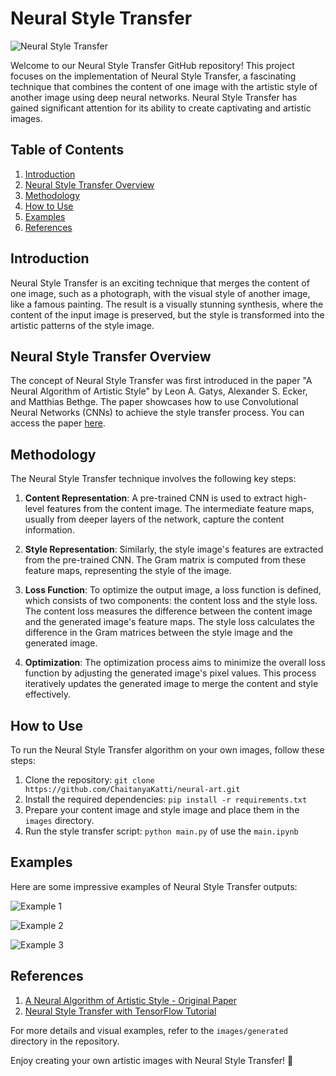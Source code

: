 # Neural Style Transfer

![Neural Style Transfer](images/neural_style_transfer.png)

Welcome to our Neural Style Transfer GitHub repository! This project focuses on the implementation of Neural Style Transfer, a fascinating technique that combines the content of one image with the artistic style of another image using deep neural networks. Neural Style Transfer has gained significant attention for its ability to create captivating and artistic images.

## Table of Contents

1. [Introduction](#introduction)
2. [Neural Style Transfer Overview](#neural-style-transfer-overview)
3. [Methodology](#methodology)
4. [How to Use](#how-to-use)
5. [Examples](#examples)
6. [References](#references)

## Introduction

Neural Style Transfer is an exciting technique that merges the content of one image, such as a photograph, with the visual style of another image, like a famous painting. The result is a visually stunning synthesis, where the content of the input image is preserved, but the style is transformed into the artistic patterns of the style image.

## Neural Style Transfer Overview

The concept of Neural Style Transfer was first introduced in the paper "A Neural Algorithm of Artistic Style" by Leon A. Gatys, Alexander S. Ecker, and Matthias Bethge. The paper showcases how to use Convolutional Neural Networks (CNNs) to achieve the style transfer process. You can access the paper [here](https://arxiv.org/abs/1508.06576).

## Methodology

The Neural Style Transfer technique involves the following key steps:

1. **Content Representation**: A pre-trained CNN is used to extract high-level features from the content image. The intermediate feature maps, usually from deeper layers of the network, capture the content information.

2. **Style Representation**: Similarly, the style image's features are extracted from the pre-trained CNN. The Gram matrix is computed from these feature maps, representing the style of the image.

3. **Loss Function**: To optimize the output image, a loss function is defined, which consists of two components: the content loss and the style loss. The content loss measures the difference between the content image and the generated image's feature maps. The style loss calculates the difference in the Gram matrices between the style image and the generated image.

4. **Optimization**: The optimization process aims to minimize the overall loss function by adjusting the generated image's pixel values. This process iteratively updates the generated image to merge the content and style effectively.

## How to Use

To run the Neural Style Transfer algorithm on your own images, follow these steps:

1. Clone the repository: `git clone https://github.com/ChaitanyaKatti/neural-art.git`
2. Install the required dependencies: `pip install -r requirements.txt`
3. Prepare your content image and style image and place them in the `images` directory.
4. Run the style transfer script: `python main.py` of use the `main.ipynb`

## Examples

Here are some impressive examples of Neural Style Transfer outputs:

![Example 1](images/example1.png)

![Example 2](images/example2.png)

![Example 3](images/example3.png)

## References

1. [A Neural Algorithm of Artistic Style - Original Paper](https://arxiv.org/abs/1508.06576)
2. [Neural Style Transfer with TensorFlow Tutorial](https://www.tensorflow.org/tutorials/generative/style_transfer)

For more details and visual examples, refer to the `images/generated` directory in the repository.

Enjoy creating your own artistic images with Neural Style Transfer! :art:
